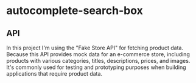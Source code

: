 # autocomplete-search-box

## API

In this project I'm using the "Fake Store API" for fetching product data. Because this API provides mock data for an e-commerce store, including products with various categories, titles, descriptions, prices, and images. It's commonly used for testing and prototyping purposes when building applications that require product data.
